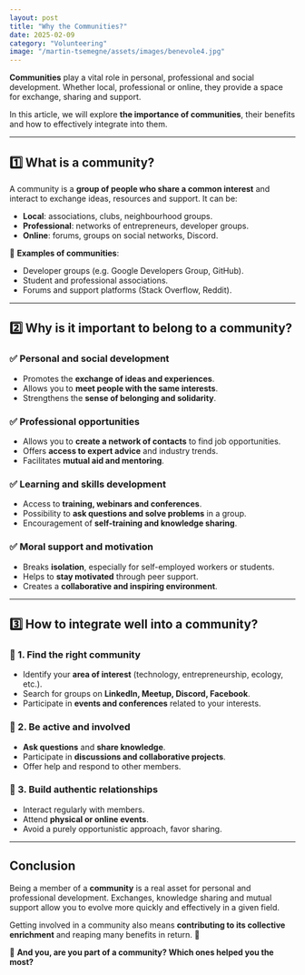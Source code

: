 ```yaml
---
layout: post
title: "Why the Communities?"
date: 2025-02-09
category: "Volunteering"
image: "/martin-tsemegne/assets/images/benevole4.jpg"
---
```


**Communities** play a vital role in personal, professional and social development. Whether local, professional or online, they provide a space for exchange, sharing and support.

In this article, we will explore **the importance of communities**, their benefits and how to effectively integrate into them.

---

## 1️⃣ What is a community?

A community is a **group of people who share a common interest** and interact to exchange ideas, resources and support. It can be:

- **Local**: associations, clubs, neighbourhood groups.
- **Professional**: networks of entrepreneurs, developer groups.
- **Online**: forums, groups on social networks, Discord.

📌 **Examples of communities**:
- Developer groups (e.g. Google Developers Group, GitHub).
- Student and professional associations.
- Forums and support platforms (Stack Overflow, Reddit).

---

## 2️⃣ Why is it important to belong to a community?

### ✅ **Personal and social development**
- Promotes the **exchange of ideas and experiences**.
- Allows you to **meet people with the same interests**.
- Strengthens the **sense of belonging and solidarity**.

### ✅ **Professional opportunities**
- Allows you to **create a network of contacts** to find job opportunities.
- Offers **access to expert advice** and industry trends.
- Facilitates **mutual aid and mentoring**.

### ✅ **Learning and skills development**
- Access to **training, webinars and conferences**.
- Possibility to **ask questions and solve problems** in a group.
- Encouragement of **self-training and knowledge sharing**.

### ✅ **Moral support and motivation**
- Breaks **isolation**, especially for self-employed workers or students.
- Helps to **stay motivated** through peer support.
- Creates a **collaborative and inspiring environment**.

---

## 3️⃣ How to integrate well into a community?

### 🔹 1. Find the right community
- Identify your **area of ​​interest** (technology, entrepreneurship, ecology, etc.).
- Search for groups on **LinkedIn, Meetup, Discord, Facebook**.
- Participate in **events and conferences** related to your interests.

### 🔹 2. Be active and involved
- **Ask questions** and **share knowledge**.
- Participate in **discussions and collaborative projects**.
- Offer help and respond to other members.

### 🔹 3. Build authentic relationships
- Interact regularly with members.
- Attend **physical or online events**.
- Avoid a purely opportunistic approach, favor sharing.

---

## Conclusion
Being a member of a **community** is a real asset for personal and professional development. Exchanges, knowledge sharing and mutual support allow you to evolve more quickly and effectively in a given field.

Getting involved in a community also means **contributing to its collective enrichment** and reaping many benefits in return. 🚀

📌 **And you, are you part of a community? Which ones helped you the most?**